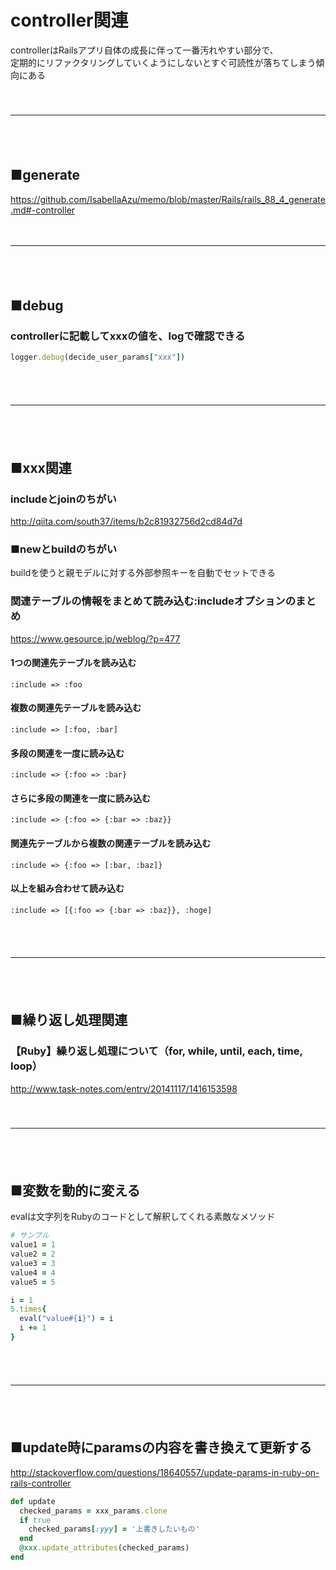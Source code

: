 
# controller関連

controllerはRailsアプリ自体の成長に伴って一番汚れやすい部分で、  
定期的にリファクタリングしていくようにしないとすぐ可読性が落ちてしまう傾向にある  
　  
　  
- - - 
　  
　  
## ■generate

https://github.com/IsabellaAzu/memo/blob/master/Rails/rails_88_4_generate.md#-controller

　  
- - - 
　  
　  
## ■debug

### controllerに記載してxxxの値を、logで確認できる

```ruby
logger.debug(decide_user_params["xxx"])
```
　  
　  
- - - 
　  
　  
## ■xxx関連

### includeとjoinのちがい

http://qiita.com/south37/items/b2c81932756d2cd84d7d  

### ■newとbuildのちがい

buildを使うと親モデルに対する外部参照キーを自動でセットできる

### 関連テーブルの情報をまとめて読み込む:includeオプションのまとめ

https://www.gesource.jp/weblog/?p=477  

#### 1つの関連先テーブルを読み込む

```
:include => :foo
```

#### 複数の関連先テーブルを読み込む

```
:include => [:foo, :bar]
```
#### 多段の関連を一度に読み込む

```
:include => {:foo => :bar}
```

#### さらに多段の関連を一度に読み込む

```
:include => {:foo => {:bar => :baz}}
```

#### 関連先テーブルから複数の関連テーブルを読み込む

```
:include => {:foo => [:bar, :baz]}
```

#### 以上を組み合わせて読み込む

```
:include => [{:foo => {:bar => :baz}}, :hoge]
```
　  
　  
- - - 
　  
　  
## ■繰り返し処理関連

### 【Ruby】繰り返し処理について（for, while, until, each, time, loop）

http://www.task-notes.com/entry/20141117/1416153598  
　  
　  
- - - 
　  
　  
## ■変数を動的に変える

evalは文字列をRubyのコードとして解釈してくれる素敵なメソッド  

```ruby
# サンプル
value1 = 1
value2 = 2
value3 = 3
value4 = 4
value5 = 5
```
```ruby
i = 1
5.times{
  eval("value#{i}") = i
  i += 1
}
```
　  
　  
- - - 
　  
　  
## ■update時にparamsの内容を書き換えて更新する

http://stackoverflow.com/questions/18640557/update-params-in-ruby-on-rails-controller  

```ruby
def update
  checked_params = xxx_params.clone
  if true
    checked_params[:yyy] = '上書きしたいもの'
  end
  @xxx.update_attributes(checked_params)
end
```

